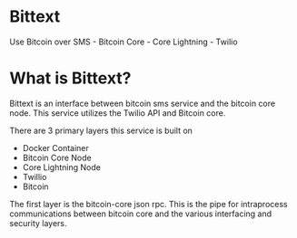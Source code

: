# Bittext
Use Bitcoin over SMS - Bitcoin Core - Core Lightning - Twilio

# What is Bittext?
Bittext is an interface between bitcoin sms service and the bitcoin core node.
This service utilizes the Twilio API and Bitcoin core.

There are 3 primary layers this service is built on 
- Docker Container
- Bitcoin Core Node
- Core Lightning Node
- Twillio
- Bitcoin

The first layer is the bitcoin-core json rpc. This is the pipe for intraprocess communications
between bitcoin core and the various interfacing and security layers.
